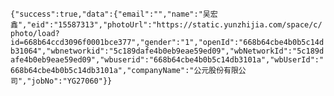 `
{"success":true,"data":{"email":"","name":"吴宏鑫","eid":"15587313","photoUrl":"https://static.yunzhijia.com/space/c/photo/load?id=668b64ccd3096f0001bce377","gender":"1","openId":"668b64cbe4b0b5c14db31064","wbnetworkid":"5c189dafe4b0eb9eae59ed09","wbNetworkId":"5c189dafe4b0eb9eae59ed09","wbuserid":"668b64cbe4b0b5c14db3101a","wbUserId":"668b64cbe4b0b5c14db3101a","companyName":"公元股份有限公司","jobNo":"YG27060"}}
`